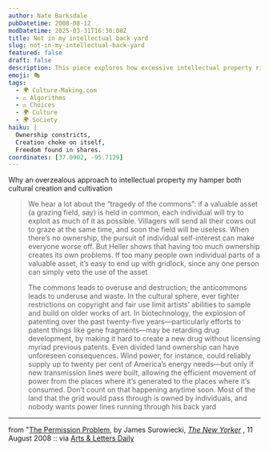 ```yaml
---
author: Nate Barksdale
pubDatetime: 2008-08-12
modDatetime: 2025-03-31T16:30:08Z
title: Not in my intellectual back yard
slug: not-in-my-intellectual-back-yard
featured: false
draft: false
description: This piece explores how excessive intellectual property rights can stifle creativity and innovation in various fields.
emoji: 🎭
tags:
  - 🌍 Culture-Making.com
  - ⚖️ Algorithms
  - ⚖️ Choices
  - 🌍 Culture
  - 🌍 Society
haiku: |
  Ownership constricts,  
  Creation choke on itself,  
  Freedom found in shares.
coordinates: [37.0902, -95.7129]
---
```


Why an overzealous approach to intellectual property my hamper both cultural creation and cultivation

> We hear a lot about the “tragedy of the commons”: if a valuable asset (a grazing field, say) is held in common, each individual will try to exploit as much of it as possible. Villagers will send all their cows out to graze at the same time, and soon the field will be useless. When there’s no ownership, the pursuit of individual self-interest can make everyone worse off. But Heller shows that having too much ownership creates its own problems. If too many people own individual parts of a valuable asset, it’s easy to end up with gridlock, since any one person can simply veto the use of the asset
>
> The commons leads to overuse and destruction; the anticommons leads to underuse and waste. In the cultural sphere, ever tighter restrictions on copyright and fair use limit artists’ abilities to sample and build on older works of art. In biotechnology, the explosion of patenting over the past twenty-five years—particularly efforts to patent things like gene fragments—may be retarding drug development, by making it hard to create a new drug without licensing myriad previous patents. Even divided land ownership can have unforeseen consequences. Wind power, for instance, could reliably supply up to twenty per cent of America’s energy needs—but only if new transmission lines were built, allowing the efficient movement of power from the places where it’s generated to the places where it’s consumed. Don’t count on that happening anytime soon. Most of the land that the grid would pass through is owned by individuals, and nobody wants power lines running through his back yard

---

from "[The Permission Problem](http://www.newyorker.com/talk/financial/2008/08/11/080811ta_talk_surowiecki), by James Surowiecki, _[The New Yorker](http://www.newyorker.com/)_ , 11 August 2008 :: via [Arts & Letters Daily](http://web.archive.org/web/20250203154508/https://www.aldaily.com/)
